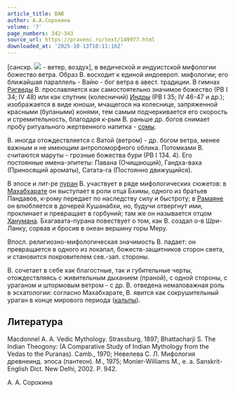 ```yaml
---
article_title: ВАЮ
author: А.А.Сорокина
volume: '7'
page_numbers: 342-343
source_url: https://pravenc.ru/text/149977.html
downloaded_at: '2025-10-13T10:11:16Z'
---
```


[санскр. ![](<https://pravenc.ru/char/26310/vx5cbulletyu /image.png>) - ветер, воздух], в ведической и индуистской мифологии божество ветра. Образ В. восходит к единой индоевроп. мифологии; его ближайшая параллель - Вайю - бог ветра в авест. традиции. В гимнах [Ригведы](https://pravenc.ru/text/Ригведы.html) В. прославляется как самостоятельно значимое божество (РВ I 34; IV 48) или как спутник (колесничий) [Индры](https://pravenc.ru/text/Индры.html) (РВ I 35; IV 46-47 и др.); изображается в виде юноши, мчащегося на колеснице, запряженной красными (булаными) конями, тем самым подчеркивается его скорость и стремительность, благодаря к-рым В. раньше др. богов снимает пробу ритуального жертвенного напитка - [сомы](https://pravenc.ru/text/сомы.html).

В. иногда отождествляется с Ватой (ветром) - др. богом ветра, менее важным и не имеющим антропоморфного облика. Потомками В. считаются маруты - грозные божества бури (РВ I 134. 4). Его постоянные имена-эпитеты: Павана (Очищающий), Гандха-ваха (Приносящий ароматы), Сатата-га (Постоянно движущийся).

В эпосе и лит-ре [пуран](https://pravenc.ru/text/пуран.html) В. участвует в ряде мифологических сюжетов: в [Махабхарате](https://pravenc.ru/text/Махабхарате.html) он выступает в роли отца Бхимы, одного из братьев Пандавов, к-рому передает по наследству силу и быстроту; в [Рамаяне](https://pravenc.ru/text/Рамаяне.html) он влюбляется в дочерей Кушанабхи, но, будучи отвергнут ими, проклинает и превращает в горбуний; там же он называется отцом [Ханумана](https://pravenc.ru/text/Ханумана.html). Бхагавата-пурана повествует о том, как В. создал о-в Шри-Ланку, сорвав и бросив в океан вершину горы Меру.

Впосл. религиозно-мифологическая значимость В. падает: он превращается в одного из локапал, божеств-защитников сторон света, и становится покровителем сев.-зап. стороны.

В. сочетает в себе как благостные, так и губительные черты, отождествляясь с живительным дыханием (праной), с одной стороны, с ураганом и штормовым ветром - с др. В. отведена немаловажная роль в эсхатологии: согласно Махабхарате, В. явится как сокрушительный ураган в конце мирового периода ([кальпы](https://pravenc.ru/text/кальпы.html)).

## Литература

Macdonnel A. A. Vedic Mythology. Strassburg, 1897; Bhattacharji S. The Indian Theogony: (A Comparative Study of Indian Mythology from the Vedas to the Puranas). Camb., 1970; Невелева С. Л. Мифология древнеинд. эпоса (пантеон). М., 1975; Monier-Williams M., e. a. Sanskrit-English Dict. New Delhi, 2002. P. 942.

А.   А.   Сорокина
